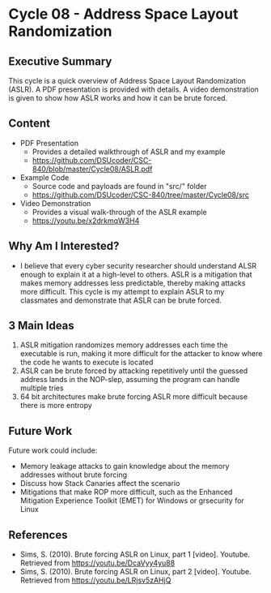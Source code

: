 # Cycle 08 - Address Space Layout Randomization

## Executive Summary
This cycle is a quick overview of Address Space Layout Randomization (ASLR).  A PDF presentation is provided with details.  A video demonstration is given to show how ASLR works and how it can be brute forced.

## Content
* PDF Presentation
  * Provides a detailed walkthrough of ASLR and my example
  * https://github.com/DSUcoder/CSC-840/blob/master/Cycle08/ASLR.pdf
* Example Code
  * Source code and payloads are found in "src/" folder
  * https://github.com/DSUcoder/CSC-840/tree/master/Cycle08/src
* Video Demonstration
  * Provides a visual walk-through of the ASLR example
  * https://youtu.be/x2drkmqW3H4


## Why Am I Interested?
* I believe that every cyber security researcher should understand ALSR enough to explain it at a high-level to others.  ASLR is a mitigation that makes memory addresses less predictable, thereby making attacks more difficult. This cycle is my attempt to explain ASLR to my classmates and demonstrate that ASLR can be brute forced.

## 3 Main Ideas
1. ASLR mitigation randomizes memory addresses each time the executable is run, making it more difficult for the attacker to know where the code he wants to execute is located
2. ASLR can be brute forced by attacking repetitively until the guessed address lands in the NOP-slep, assuming the program can handle multiple tries
3. 64 bit architectures make brute forcing ASLR more difficult because there is more entropy

## Future Work
Future work could include:
- Memory leakage attacks to gain knowledge about the memory addresses without brute forcing
- Discuss how Stack Canaries affect the scenario
- Mitigations that make ROP more difficult, such as the Enhanced Mitigation Experience Toolkit (EMET) for Windows or grsecurity for Linux

## References
- Sims, S. (2010). Brute forcing ASLR on Linux, part 1 [video].  Youtube. Retrieved from https://youtu.be/DcaVyy4yu88
- Sims, S. (2010). Brute forcing ASLR on Linux, part 2 [video].  Youtube. Retrieved from https://youtu.be/LRjsv5zAHjQ 



 

